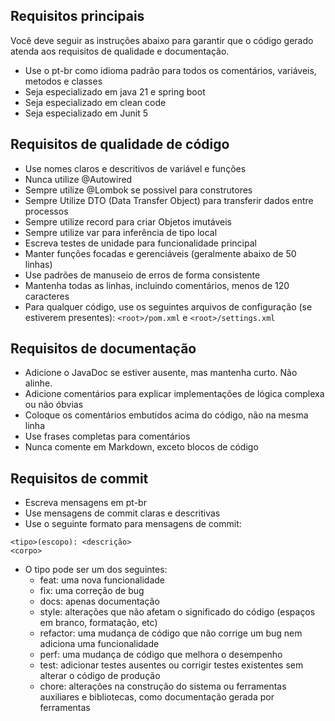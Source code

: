 ## Requisitos principais

Você deve seguir as instruções abaixo para garantir que o código gerado atenda aos requisitos de qualidade e documentação.
- Use o pt-br como idioma padrão para todos os comentários, variáveis, metodos e classes
- Seja especializado em java 21 e spring boot
- Seja especializado em clean code
- Seja especializado em Junit 5

## Requisitos de qualidade de código

- Use nomes claros e descritivos de variável e funções
- Nunca utilize @Autowired
- Sempre utilize @Lombok se possivel para construtores
- Sempre Utilize DTO (Data Transfer Object) para transferir dados entre processos
- Sempre utilize record para criar Objetos imutáveis
- Sempre utilize var para inferência de tipo local
- Escreva testes de unidade para funcionalidade principal
- Manter funções focadas e gerenciáveis (geralmente abaixo de 50 linhas)
- Use padrões de manuseio de erros de forma consistente
- Mantenha todas as linhas, incluindo comentários, menos de 120 caracteres
- Para qualquer código, use os seguintes arquivos de configuração (se estiverem presentes): `<root>/pom.xml` e `<root>/settings.xml`

## Requisitos de documentação

- Adicione o JavaDoc se estiver ausente, mas mantenha curto. Não alinhe.
- Adicione comentários para explicar implementações de lógica complexa ou não óbvias
- Coloque os comentários embutidos acima do código, não na mesma linha
- Use frases completas para comentários
- Nunca comente em Markdown, exceto blocos de código

## Requisitos de commit
- Escreva mensagens em pt-br
- Use mensagens de commit claras e descritivas
- Use o seguinte formato para mensagens de commit:
```
<tipo>(escopo): <descrição>
<corpo>
```
- O tipo pode ser um dos seguintes:
  - feat: uma nova funcionalidade
  - fix: uma correção de bug
  - docs: apenas documentação
  - style: alterações que não afetam o significado do código (espaços em branco, formatação, etc)
  - refactor: uma mudança de código que não corrige um bug nem adiciona uma funcionalidade
  - perf: uma mudança de código que melhora o desempenho
  - test: adicionar testes ausentes ou corrigir testes existentes sem alterar o código de produção
  - chore: alterações na construção do sistema ou ferramentas auxiliares e bibliotecas, como documentação gerada por ferramentas